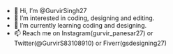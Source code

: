 - 👋 Hi, I’m @GurvirSingh27
- 👀 I’m interested in coding, designing and editing.
- 🌱 I’m currently learning coding and designing.
- 📫 Reach me on Instagram(gurvir_panesar27) or Twitter(@GurvirS83108910) or Fiverr(gsdesigning27)

<!---
GurvirSingh27/GurvirSingh27 is a ✨ special ✨ repository because its `README.md` (this file) appears on your GitHub profile.
You can click the Preview link to take a look at your changes.
--->
